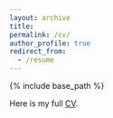 ```yaml
---
layout: archive
title:
permalink: /cv/
author_profile: true
redirect_from:
  - /resume
---
```


{% include base_path %}

Here is my full <a href="https://github.com/ethanjyoung/ethanjyoung.github.io/raw/master/cv_jan_2023.pdf" download>CV</a>.


